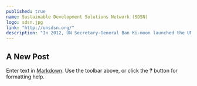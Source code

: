 ```yaml
---
published: true
name: Sustainable Development Solutions Network (SDSN)
logo: sdsn.jpg
link: "http://unsdsn.org/"
description: "In 2012, UN Secretary-General Ban Ki-moon launched the UN SDSN to mobilize global scientific and technological expertise to promote practical problem solving for sustainable development, including the design and implementation of the Sustainable Development Goals (SDGs). The SDSN aims to accelerate joint learning and help to overcome the compartmentalization of technical and policy work by promoting integrated approaches to the interconnected economic, social, and environmental challenges confronting the world."
---
```


## A New Post

Enter text in [Markdown](http://daringfireball.net/projects/markdown/). Use the toolbar above, or click the **?** button for formatting help.
